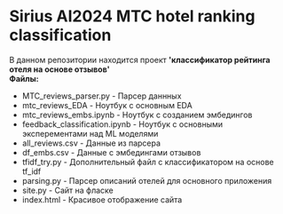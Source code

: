 # Sirius AI2024 MTC hotel ranking classification
В данном репозитории находится проект **'классификатор рейтинга отеля на основе отзывов'** <br>
**Файлы:** <br>
* MTC_reviews_parser.py - Парсер даннных
* mtc_reviews_EDA - Ноутбук с основным EDA
* mtc_reviews_embs.ipynb - Ноутбук с созданием эмбедингов
* feedback_classification.ipynb - Ноутбук с основными эксперементами над ML моделями
* all_reviews.csv - Данные из парсера
* df_embs.csv - Данные с эмбедингами отзывов
* tfidf_try.py - Дополнительный файл с классификатором на основе tf_idf
* parsing.py - Парсер описаний отелей для основного приложения
* site.py - Сайт на фласке
* index.html - Красивое отображение сайта
